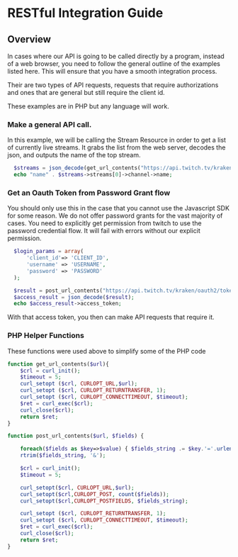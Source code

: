 # RESTful Integration Guide

## Overview

In cases where our API is going to be called directly by a program, instead of a web browser, you need to follow the general outline of the examples listed here. This will ensure that you have a smooth integration process.

Their are two types of API requests, requests that require authorizations and ones that are general but still require the client id.

These examples are in PHP but any language will work.

### Make a general API call.

In this example, we will be calling the Stream Resource in order to get a list of currently live streams. It grabs the list from the web server, decodes the json, and outputs the name of the top stream.

```php
  $streams = json_decode(get_url_contents("https://api.twitch.tv/kraken/streams"));
  echo "name" . $streams->streams[0]->channel->name;
```

### Get an Oauth Token from Password Grant flow

You should only use this in the case that you cannot use the Javascript SDK for some reason. We do not offer password grants for the vast majority of cases. You need to explicitly get permission from twitch to use the password credential flow. It will fail with errors without our explicit permission. 

```php
  $login_params = array(
      'client_id'=> 'CLIENT_ID',
      'username' => 'USERNAME',
      'password' => 'PASSWORD'
  );

  $result = post_url_contents("https://api.twitch.tv/kraken/oauth2/token", $login_params);
  $access_result = json_decode($result);
  echo $access_result->access_token;
```

With that access token, you then can make API requests that require it.

### PHP Helper Functions

These functions were used above to simplify some of the PHP code

```php
function get_url_contents($url){
    $crl = curl_init();
    $timeout = 5;
    curl_setopt ($crl, CURLOPT_URL,$url);
    curl_setopt ($crl, CURLOPT_RETURNTRANSFER, 1);
    curl_setopt ($crl, CURLOPT_CONNECTTIMEOUT, $timeout);
    $ret = curl_exec($crl);
    curl_close($crl);
    return $ret;
}

function post_url_contents($url, $fields) {

    foreach($fields as $key=>$value) { $fields_string .= $key.'='.urlencode($value).'&'; }
    rtrim($fields_string, '&');

    $crl = curl_init();
    $timeout = 5;

    curl_setopt($crl, CURLOPT_URL,$url);
    curl_setopt($crl,CURLOPT_POST, count($fields));
    curl_setopt($crl,CURLOPT_POSTFIELDS, $fields_string);

    curl_setopt ($crl, CURLOPT_RETURNTRANSFER, 1);
    curl_setopt ($crl, CURLOPT_CONNECTTIMEOUT, $timeout);
    $ret = curl_exec($crl);
    curl_close($crl);
    return $ret;
}
```